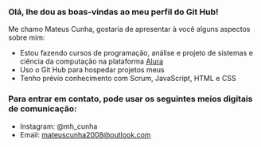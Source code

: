 ### Olá, lhe dou as boas-vindas ao meu perfil do Git Hub!

Me chamo Mateus Cunha, gostaria de apresentar à você alguns aspectos sobre mim:

- Estou fazendo cursos de programação, análise e projeto de sistemas e ciência da computação na plataforma [Alura](https://www.alura.com.br)
- Uso o Git Hub para hospedar projetos meus
- Tenho prévio conhecimento com Scrum, JavaScript, HTML e CSS

### Para entrar em contato, pode usar os seguintes meios digitais de comunicação:

- Instagram: @mh_cunha
- Email: mateuscunha2008@outlook.com
